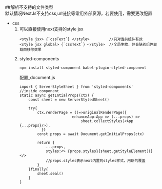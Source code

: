 ##解析不支持的文件类型  
默认情况NextJs不支持css,url链接等常用外部资源，若要使用，需要更改配置  
+ css  
    1. 可以直接使用next支持的style jsx
        ```
        <style jsx> {`cssText`} </style>         //只对当前组件有效
        <style jsx global> {`cssText`} </style>  //全局生效，但会随着组件卸载而移除效果   
        ```  
    2. styled-components  
        ```
        npm install styled-component babel-plugin-styled-component
        ```
        配置_document.js
        ```
        import { ServerStyleSheet } from 'styled-components'
        //inside component
        static async getIntialProps(ctx) {
            const sheet = new ServerStyledSheet()
            
            try{
                ctx.renderPage = ()=>originalRenderPage({
                                enhanceApp:App => (...props) => 
                                    sheet.collectStyles(<App {...props}/>),
                  })
                const props = await Document.getInitialProps(ctx)
                
                return {
                    ...props,
                    styles:<> {props.styles}{sheet.getStyleElement()} </>    
                    //props.styles表示next内置的styles样式，用新的覆盖
                }
            }finally{
                sheet.seal()
            }
        }
        ```